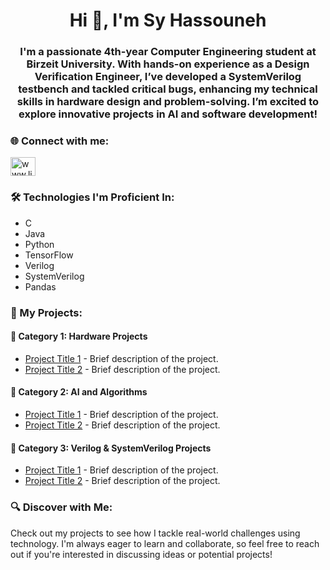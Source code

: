<h1 align="center">Hi 👋, I'm Sy Hassouneh</h1>
<h3 align="center">I'm a passionate 4th-year Computer Engineering student at Birzeit University. With hands-on experience as a Design Verification Engineer, I’ve developed a SystemVerilog testbench and tackled critical bugs, enhancing my technical skills in hardware design and problem-solving. I’m excited to explore innovative projects in AI and software development!</h3>

<h3 align="left">🌐 Connect with me:</h3>
<p align="left">
<a href="https://linkedin.com/in/www.linkedin.com/in/sarah-hassouneh-508301290" target="blank"><img align="center" src="https://raw.githubusercontent.com/rahuldkjain/github-profile-readme-generator/master/src/images/icons/Social/linked-in-alt.svg" alt="www.linkedin.com/in/sarah-hassouneh-508301290" height="30" width="40" /></a>
</p>

<h3 align="left">🛠️ Technologies I'm Proficient In:</h3>
<ul>
  <li>C</li>
  <li>Java</li>
  <li>Python</li>
  <li>TensorFlow</li>
  <li>Verilog</li>
  <li>SystemVerilog</li>
  <li>Pandas</li>
</ul>

<h3 align="left">📂 My Projects:</h3>

<h4>🔧 Category 1: Hardware Projects</h4>
<ul>
    <li><a href="link-to-your-hardware-project">Project Title 1</a> - Brief description of the project.</li>
    <li><a href="link-to-your-hardware-project">Project Title 2</a> - Brief description of the project.</li>
</ul>

<h4>🔧 Category 2: AI and Algorithms</h4>
<ul>
    <li><a href="link-to-your-ai-project">Project Title 1</a> - Brief description of the project.</li>
    <li><a href="link-to-your-dsa-project">Project Title 2</a> - Brief description of the project.</li>
</ul>

<h4>🔧 Category 3: Verilog & SystemVerilog Projects</h4>
<ul>
    <li><a href="link-to-your-verilog-project">Project Title 1</a> - Brief description of the project.</li>
    <li><a href="link-to-your-systemverilog-project">Project Title 2</a> - Brief description of the project.</li>
</ul>

<h3 align="left">🔍 Discover with Me:</h3>
<p>Check out my projects to see how I tackle real-world challenges using technology. I'm always eager to learn and collaborate, so feel free to reach out if you're interested in discussing ideas or potential projects!</p>

